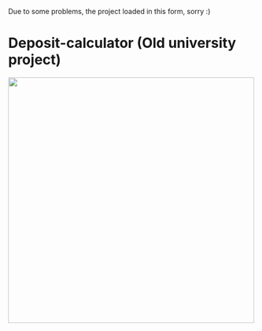 
Due to some problems, the project loaded in this form, sorry :)

<div>
<h1>Deposit-calculator (Old university project)</>
 </div>
 <img src="https://sun9-east.userapi.com/sun9-24/s/v1/if2/859kYDcaDR-MvsA7ekvjuVv5t7TGZNnXJECfYauqzMU-jKGt9jQN3fOtwf0opagatlIdfM5V2O6owY63HYACgOV_.jpg?size=782x551&quality=96&type=album" height="500" align="center"/>

